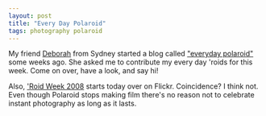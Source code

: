 ```yaml
---
layout: post
title: "Every Day Polaroid"
tags: photography polaroid
---
```

My friend [Deborah](http://ddot.wordpress.com) from Sydney started a blog called ["everyday polaroid"](http://everydaypolaroid.wordpress.com/) some weeks ago. She asked me to contribute my every day 'roids for this week. Come on over, have a look, and say hi!

Also, ['Roid Week 2008](http://www.flickr.com/groups/polaroidweek2008/) starts today over on Flickr. Coincidence? I think not. Even though Polaroid stops making film there's no reason not to celebrate instant photography as long as it lasts.
